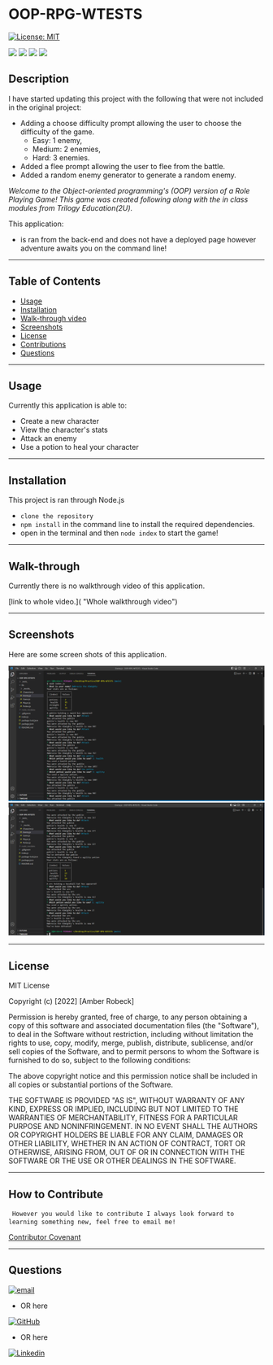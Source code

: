 # OOP-RPG-WTESTS

[![License: MIT](https://img.shields.io/badge/License-MIT-yellow.svg)](https://opensource.org/licenses/MIT) 

<p float="left">
<img src="https://img.shields.io/badge/GIT-E44C30?style=for-the-badge&logo=git&logoColor=white" />
<img src="https://img.shields.io/badge/JavaScript-323330?style=for-the-badge&logo=javascript&logoColor=F7DF1E" />
<img src="https://img.shields.io/badge/Node.js-339933?style=for-the-badge&logo=nodedotjs&logoColor=white" />
<img src="https://img.shields.io/badge/Jest-C21325?style=for-the-badge&logo=jest&logoColor=white" />
</p>

 ## Description

I have started updating this project with the following that were not included in the original project:
* Adding a choose difficulty prompt allowing the user to choose the difficulty of the game.
    - Easy: 1 enemy,
    - Medium: 2 enemies,
    - Hard: 3 enemies.
* Added a flee prompt allowing the user to flee from the battle.
* Added a random enemy generator to generate a random enemy.

_Welcome to the Object-oriented programming's (OOP) version of a Role Playing Game! This game was created following along with the in class modules from Trilogy Education(2U)._ 


This application:
* is ran from the back-end and does not have a deployed page however adventure awaits you on the command line!

---

  ## Table of Contents
  
  - [Usage](#usage)
  - [Installation](#installation)
  - [Walk-through video](#walk-through)
  - [Screenshots](#screenshots)
  - [License](#license)
  - [Contributions](#how-to-contribute)
  - [Questions](#questions)

  ---

  ## Usage

Currently this application is able to:
* Create a new character
* View the character's stats
* Attack an enemy
* Use a potion to heal your character



---

  ## Installation

This project is ran through Node.js
* `clone the repository` 
*  `npm install` in the command line to install the required dependencies. 
*  open in the terminal and then `node index` to start the game!


  ---

  ## Walk-through
 
 Currently there is no walkthrough video of this application.


[link to whole video.]( "Whole walkthrough video")


 ---

  ## Screenshots

Here are some screen shots of this application.


<img src="./assets/gamePlay.png" alt="screenshot of gameplay" width="700"/>

<img src="./assets/gamePlay2.png" alt="screenshot of gameplay" width="700"/>




    

  ---

  ## License

   MIT License

Copyright (c) [2022] [Amber Robeck]

Permission is hereby granted, free of charge, to any person obtaining a copy
of this software and associated documentation files (the "Software"), to deal
in the Software without restriction, including without limitation the rights
to use, copy, modify, merge, publish, distribute, sublicense, and/or sell
copies of the Software, and to permit persons to whom the Software is
furnished to do so, subject to the following conditions:

The above copyright notice and this permission notice shall be included in all
copies or substantial portions of the Software.

THE SOFTWARE IS PROVIDED "AS IS", WITHOUT WARRANTY OF ANY KIND, EXPRESS OR
IMPLIED, INCLUDING BUT NOT LIMITED TO THE WARRANTIES OF MERCHANTABILITY,
FITNESS FOR A PARTICULAR PURPOSE AND NONINFRINGEMENT. IN NO EVENT SHALL THE
AUTHORS OR COPYRIGHT HOLDERS BE LIABLE FOR ANY CLAIM, DAMAGES OR OTHER
LIABILITY, WHETHER IN AN ACTION OF CONTRACT, TORT OR OTHERWISE, ARISING FROM,
OUT OF OR IN CONNECTION WITH THE SOFTWARE OR THE USE OR OTHER DEALINGS IN THE
SOFTWARE.

  
  ---
  
  ## How to Contribute

     However you would like to contribute I always look forward to learning something new, feel free to email me!

  [Contributor Covenant](https://www.contributor-covenant.org/)

  ---

  ## Questions


[![email](https://img.shields.io/badge/Gmail-D14836?style=for-the-badge&logo=gmail&logoColor=white)](mailto:arr5533@gmail.com)



* OR here

 [![GitHub](https://img.shields.io/badge/GitHub-100000?style=for-the-badge&logo=github&logoColor=white)](https://github.com/Amber-Robeck)

* OR here


[![Linkedin](https://img.shields.io/badge/LinkedIn-0077B5?style=for-the-badge&logo=linkedin&logoColor=white)](https://www.linkedin.com/in/amber-robeck/)
